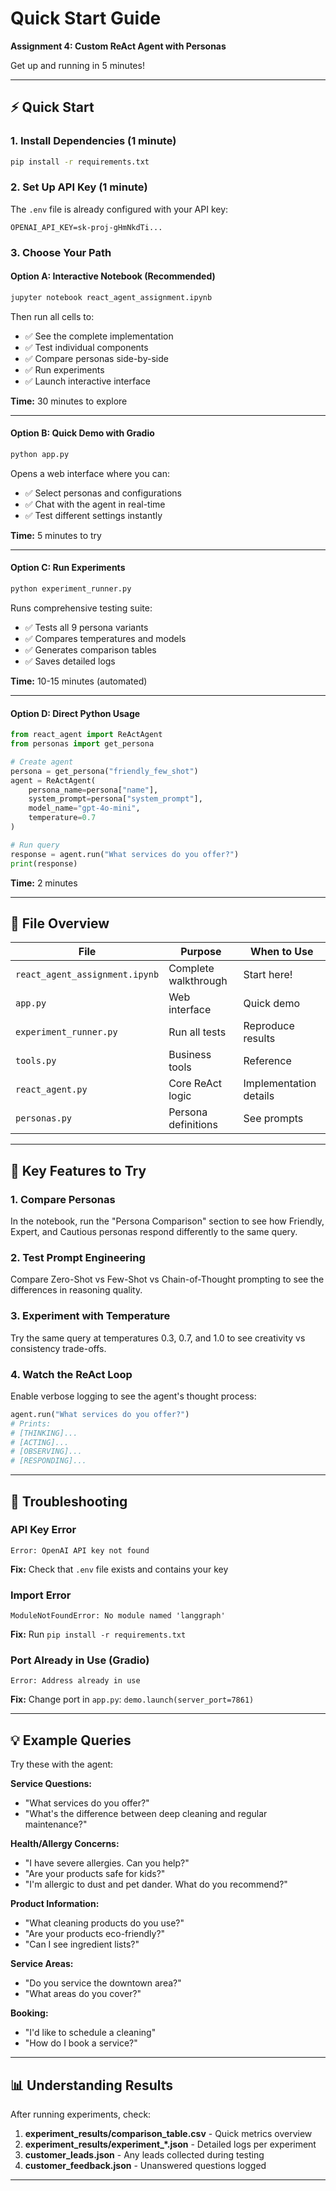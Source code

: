 # Quick Start Guide

**Assignment 4: Custom ReAct Agent with Personas**

Get up and running in 5 minutes!

---

## ⚡ Quick Start

### 1. Install Dependencies (1 minute)

```bash
pip install -r requirements.txt
```

### 2. Set Up API Key (1 minute)

The `.env` file is already configured with your API key:
```
OPENAI_API_KEY=sk-proj-gHmNkdTi...
```

### 3. Choose Your Path

#### Option A: Interactive Notebook (Recommended)

```bash
jupyter notebook react_agent_assignment.ipynb
```

Then run all cells to:
- ✅ See the complete implementation
- ✅ Test individual components
- ✅ Compare personas side-by-side
- ✅ Run experiments
- ✅ Launch interactive interface

**Time:** 30 minutes to explore

---

#### Option B: Quick Demo with Gradio

```bash
python app.py
```

Opens a web interface where you can:
- ✅ Select personas and configurations
- ✅ Chat with the agent in real-time
- ✅ Test different settings instantly

**Time:** 5 minutes to try

---

#### Option C: Run Experiments

```bash
python experiment_runner.py
```

Runs comprehensive testing suite:
- ✅ Tests all 9 persona variants
- ✅ Compares temperatures and models
- ✅ Generates comparison tables
- ✅ Saves detailed logs

**Time:** 10-15 minutes (automated)

---

#### Option D: Direct Python Usage

```python
from react_agent import ReActAgent
from personas import get_persona

# Create agent
persona = get_persona("friendly_few_shot")
agent = ReActAgent(
    persona_name=persona["name"],
    system_prompt=persona["system_prompt"],
    model_name="gpt-4o-mini",
    temperature=0.7
)

# Run query
response = agent.run("What services do you offer?")
print(response)
```

**Time:** 2 minutes

---

## 📁 File Overview

| File | Purpose | When to Use |
|------|---------|-------------|
| `react_agent_assignment.ipynb` | Complete walkthrough | Start here! |
| `app.py` | Web interface | Quick demo |
| `experiment_runner.py` | Run all tests | Reproduce results |
| `tools.py` | Business tools | Reference |
| `react_agent.py` | Core ReAct logic | Implementation details |
| `personas.py` | Persona definitions | See prompts |

---

## 🎯 Key Features to Try

### 1. Compare Personas

In the notebook, run the "Persona Comparison" section to see how Friendly, Expert, and Cautious personas respond differently to the same query.

### 2. Test Prompt Engineering

Compare Zero-Shot vs Few-Shot vs Chain-of-Thought prompting to see the differences in reasoning quality.

### 3. Experiment with Temperature

Try the same query at temperatures 0.3, 0.7, and 1.0 to see creativity vs consistency trade-offs.

### 4. Watch the ReAct Loop

Enable verbose logging to see the agent's thought process:
```python
agent.run("What services do you offer?")
# Prints:
# [THINKING]...
# [ACTING]...
# [OBSERVING]...
# [RESPONDING]...
```

---

## 🐛 Troubleshooting

### API Key Error
```
Error: OpenAI API key not found
```
**Fix:** Check that `.env` file exists and contains your key

### Import Error
```
ModuleNotFoundError: No module named 'langgraph'
```
**Fix:** Run `pip install -r requirements.txt`

### Port Already in Use (Gradio)
```
Error: Address already in use
```
**Fix:** Change port in `app.py`: `demo.launch(server_port=7861)`

---

## 💡 Example Queries

Try these with the agent:

**Service Questions:**
- "What services do you offer?"
- "What's the difference between deep cleaning and regular maintenance?"

**Health/Allergy Concerns:**
- "I have severe allergies. Can you help?"
- "Are your products safe for kids?"
- "I'm allergic to dust and pet dander. What do you recommend?"

**Product Information:**
- "What cleaning products do you use?"
- "Are your products eco-friendly?"
- "Can I see ingredient lists?"

**Service Areas:**
- "Do you service the downtown area?"
- "What areas do you cover?"

**Booking:**
- "I'd like to schedule a cleaning"
- "How do I book a service?"

---

## 📊 Understanding Results

After running experiments, check:

1. **experiment_results/comparison_table.csv** - Quick metrics overview
2. **experiment_results/experiment_*.json** - Detailed logs per experiment
3. **customer_leads.json** - Any leads collected during testing
4. **customer_feedback.json** - Unanswered questions logged

---
